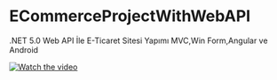 # ECommerceProjectWithWebAPI
.NET 5.0 Web API İle E-Ticaret Sitesi Yapımı MVC,Win Form,Angular ve Android


[![Watch the video](https://i.imgur.com/vKb2F1B.png)](https://youtube.com/playlist?list=PLE1HHxdKP5GEDq6MAjD8l2bDMtap7l0Hj)
